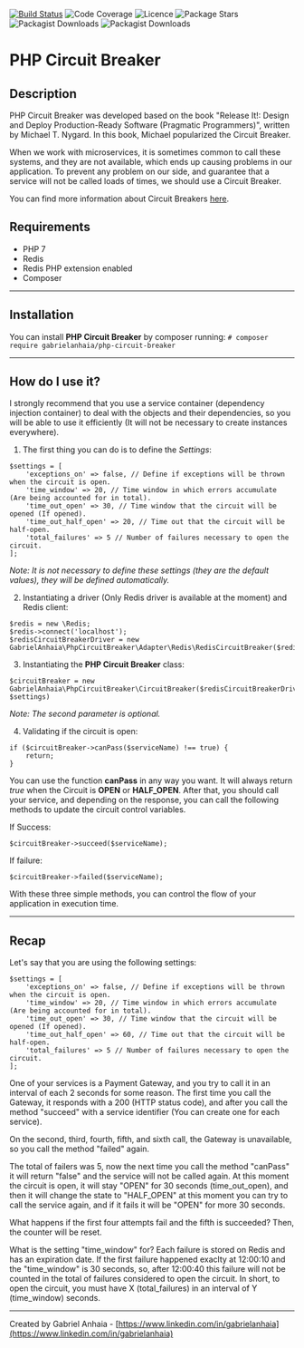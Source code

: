 [![Build Status](https://travis-ci.com/gabrielanhaia/laravel-circuit-breaker.svg?branch=master)](https://travis-ci.com/gabrielanhaia/laravel-circuit-breaker)
![Code Coverage](https://img.shields.io/badge/coverage-100%25-green)
![Licence](https://img.shields.io/badge/licence-MIT-blue)
![Package Stars](https://img.shields.io/badge/stars-%E2%98%85%E2%98%85%E2%98%85%E2%98%85%E2%98%85-yellow)
![Packagist Downloads](https://img.shields.io/github/downloads/gabrielanhaia/php-circuit-breaker/total)
![Packagist Downloads](https://img.shields.io/packagist/dt/gabrielanhaia/php-circuit-breaker)

# PHP Circuit Breaker

## Description

PHP Circuit Breaker was developed based on the book "Release It!: Design and Deploy Production-Ready Software (Pragmatic Programmers)", written by Michael T. Nygard.
In this book, Michael popularized the Circuit Breaker.

When we work with microservices, it is sometimes common to call these systems, and they are not available, which ends up causing problems in our application. To prevent any problem on our side, and guarantee that a service will not be called loads of times, we should use a Circuit Breaker.

You can find more information about Circuit Breakers [here](https://martinfowler.com/bliki/CircuitBreaker.html).


## Requirements

- PHP 7
- Redis
- Redis PHP extension enabled
- Composer

___

## Installation

You can install **PHP Circuit Breaker** by composer running:
```# composer require gabrielanhaia/php-circuit-breaker```


___

## How do I use it?

I strongly recommend that you use a service container (dependency injection container) to deal with the objects and their dependencies, so you will be able to use it efficiently (It will not be necessary to create instances everywhere).

1. The first thing you can do is to define the *Settings*:

```
$settings = [
    'exceptions_on' => false, // Define if exceptions will be thrown when the circuit is open.
    'time_window' => 20, // Time window in which errors accumulate (Are being accounted for in total).
    'time_out_open' => 30, // Time window that the circuit will be opened (If opened).
    'time_out_half_open' => 20, // Time out that the circuit will be half-open.
    'total_failures' => 5 // Number of failures necessary to open the circuit.
];
```

*Note: It is not necessary to define these settings (they are the default values), they will be defined automatically.*

2. Instantiating a driver (Only Redis driver is available at the moment) and Redis client:

```
$redis = new \Redis;
$redis->connect('localhost');
$redisCircuitBreakerDriver = new GabrielAnhaia\PhpCircuitBreaker\Adapter\Redis\RedisCircuitBreaker($redis);

```

3. Instantiating the **PHP Circuit Breaker** class:

```
$circuitBreaker = new GabrielAnhaia\PhpCircuitBreaker\CircuitBreaker($redisCircuitBreakerDriver, $settings)
```
*Note: The second parameter is optional.*

4. Validating if the circuit is open:

```
if ($circuitBreaker->canPass($serviceName) !== true) {
    return;
}
```

You can use the function **canPass** in any way you want. It will always return *true* when the Circuit is **OPEN** or **HALF_OPEN**.
After that, you should call your service, and depending on the response, you can call the following methods to update the circuit control variables.

If Success:
```
$circuitBreaker->succeed($serviceName);
```

If failure:
```
$circuitBreaker->failed($serviceName);
```

With these three simple methods, you can control the flow of your application in execution time. 


___

## Recap

Let's say that you are using the following settings:

```
$settings = [
    'exceptions_on' => false, // Define if exceptions will be thrown when the circuit is open.
    'time_window' => 20, // Time window in which errors accumulate (Are being accounted for in total).
    'time_out_open' => 30, // Time window that the circuit will be opened (If opened).
    'time_out_half_open' => 60, // Time out that the circuit will be half-open.
    'total_failures' => 5 // Number of failures necessary to open the circuit.
];
```

One of your services is a Payment Gateway, and you try to call it in an interval of each 2 seconds for some reason.
The first time you call the Gateway, it responds with a 200 (HTTP status code), and after you call the method "succeed" with a service identifier (You can create one for each service).

On the second, third, fourth, fifth, and sixth call, the Gateway is unavailable, so you call the method "failed" again.

The total of failers was 5, now the next time you call the method "canPass" it will return "false" and the service will not be called again.
At this moment the circuit is open, it will stay "OPEN" for 30 seconds (time_out_open), and then it will change the state to "HALF_OPEN" at this moment you can try to call the service again, and if it fails it will be "OPEN" for more 30 seconds.

What happens if the first four attempts fail and the fifth is succeeded?
Then, the counter will be reset.

What is the setting "time_window" for?
Each failure is stored on Redis and has an expiration date. 
If the first failure happened exaclty at 12:00:10 and the "time_window" is 30 seconds, so, after 12:00:40 this failure will not be counted in the total of failures considered to open the circuit.
In short, to open the circuit, you must have X (total_failures) in an interval of Y (time_window) seconds.


___

Created by Gabriel Anhaia - [https://www.linkedin.com/in/gabrielanhaia](https://www.linkedin.com/in/gabrielanhaia)
